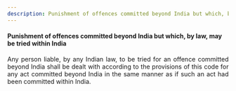 ```yaml
---
description: Punishment of offences committed beyond India but which, by law, may be tried within India
---
```


#### Punishment of offences committed beyond India but which, by law, may be tried within India
<div style="text-align: justify">

Any person liable, by any Indian law, to be tried for an offence committed beyond India shall be dealt with according to the provisions of this code for any act committed beyond India in the same manner as if such an act had been committed within India.

</div>

